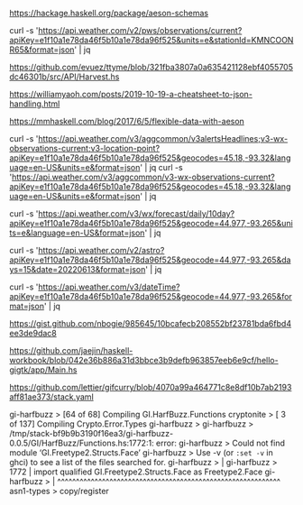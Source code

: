 https://hackage.haskell.org/package/aeson-schemas

curl -s 'https://api.weather.com/v2/pws/observations/current?apiKey=e1f10a1e78da46f5b10a1e78da96f525&units=e&stationId=KMNCOONR65&format=json' | jq


https://github.com/evuez/ttyme/blob/321fba3807a0a635421128ebf4055705dc46301b/src/API/Harvest.hs


https://williamyaoh.com/posts/2019-10-19-a-cheatsheet-to-json-handling.html

https://mmhaskell.com/blog/2017/6/5/flexible-data-with-aeson

curl -s 'https://api.weather.com/v3/aggcommon/v3alertsHeadlines;v3-wx-observations-current;v3-location-point?apiKey=e1f10a1e78da46f5b10a1e78da96f525&geocodes=45.18,-93.32&language=en-US&units=e&format=json' | jq
curl -s 'https://api.weather.com/v3/aggcommon/v3-wx-observations-current?apiKey=e1f10a1e78da46f5b10a1e78da96f525&geocodes=45.18,-93.32&language=en-US&units=e&format=json' | jq

curl -s 'https://api.weather.com/v3/wx/forecast/daily/10day?apiKey=e1f10a1e78da46f5b10a1e78da96f525&geocode=44.977,-93.265&units=e&language=en-US&format=json' | jq

curl -s 'https://api.weather.com/v2/astro?apiKey=e1f10a1e78da46f5b10a1e78da96f525&geocode=44.977,-93.265&days=15&date=20220613&format=json' | jq

curl -s 'https://api.weather.com/v3/dateTime?apiKey=e1f10a1e78da46f5b10a1e78da96f525&geocode=44.977,-93.265&format=json' | jq


https://gist.github.com/nbogie/985645/10bcafecb208552bf23781bda6fbd4ee3de9dac8

https://github.com/jaejin/haskell-workbook/blob/042e36b886a31d3bbce3b9defb963857eeb6e9cf/hello-gigtk/app/Main.hs

https://github.com/lettier/gifcurry/blob/4070a99a464771c8e8df10b7ab2193aff81ae373/stack.yaml



gi-harfbuzz                      > [64 of 68] Compiling GI.HarfBuzz.Functions
cryptonite                       > [  3 of 137] Compiling Crypto.Error.Types
gi-harfbuzz                      >
gi-harfbuzz                      > /tmp/stack-bf9b9b3190f16ea3/gi-harfbuzz-0.0.5/GI/HarfBuzz/Functions.hs:1772:1: error:
gi-harfbuzz                      >     Could not find module ‘GI.Freetype2.Structs.Face’
gi-harfbuzz                      >     Use -v (or `:set -v` in ghci) to see a list of the files searched for.
gi-harfbuzz                      >      |
gi-harfbuzz                      > 1772 | import qualified GI.Freetype2.Structs.Face as Freetype2.Face
gi-harfbuzz                      >      | ^^^^^^^^^^^^^^^^^^^^^^^^^^^^^^^^^^^^^^^^^^^^^^^^^^^^^^^^^^^^
asn1-types                       > copy/register
